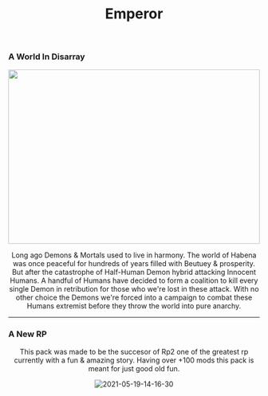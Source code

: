 <h1 align="center">Emperor</h1><br>

<h3>A World In Disarray</h3>

<p align="center" >
  <img width="100%" height="350px" src="https://i.ibb.co/jzWT0s1/2021-05-16-15-17-02.png"> <br/>
</p>
 
<p align="center">
Long ago Demons & Mortals used to live in harmony. The world of Habena was once peaceful for hundreds of years filled with Beutuey & prosperity. But after the catastrophe of Half-Human Demon hybrid attacking Innocent Humans. A handful of Humans have decided to form a coalition to kill every single Demon in retribution for those who we're lost in these attack. With no other choice the Demons we're forced into a campaign to combat these Humans extremist before they throw the world into pure anarchy.
</p>

<hr>

<h3>A New RP</h3>
<p align="center"> 
  This pack was made to be the succesor of Rp2 one of the greatest rp currently with a fun & amazing story. Having over +100 mods this pack is meant for just good old fun.
<p align="center"> 
<img src="https://i.ibb.co/b5CXLz0/2021-05-19-14-16-30.png" alt="2021-05-19-14-16-30" border="0">
</p>
